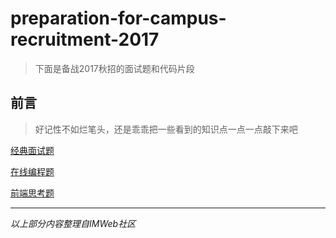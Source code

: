 # preparation-for-campus-recruitment-2017
>下面是备战2017秋招的面试题和代码片段
## 前言
>好记性不如烂笔头，还是乖乖把一些看到的知识点一点一点敲下来吧

[经典面试题](classicalInterviewQuestions.md)

[在线编程题](programmingProblemsOnline.md)

[前端思考题](doSomeDebates.md)

---
*以上部分内容整理自IMWeb社区*
